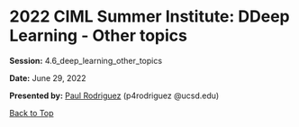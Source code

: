 # 2022 CIML Summer Institute: DDeep Learning - Other topics

**Session:** 4.6_deep_learning_other_topics

**Date:** June 29, 2022

**Presented by:** [Paul Rodriguez](https://www.coursera.org/instructor/~13847302) (p4rodriguez @ucsd.edu) 

[Back to Top](#top)

